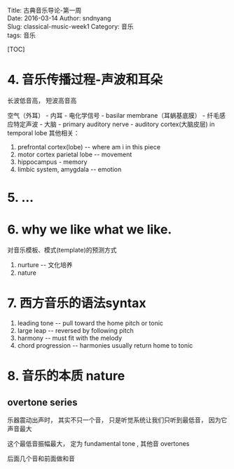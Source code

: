 Title: 古典音乐导论-第一周  
Date: 2016-03-14
Author:  sndnyang  
Slug: classical-music-week1
Category: 音乐   
tags: 音乐  

[TOC]


# 

# 4. 音乐传播过程-声波和耳朵

长波低音高， 短波高音高

空气（外耳） - 内耳 - 电化学信号 - basilar membrane（耳蜗基底膜） - 纤毛感应特定声波 - 大脑 - primary auditory nerve - auditory cortex(大脑皮层) in temporal lobe 
其他相关：
1. prefrontal cortex(lobe) -- where am i in this piece
2. motor cortex parietal lobe -- movement
3. hippocampus  - memory 
4. limbic system, amygdala -- emotion 

# 5. ...

# 6. why we like what we like.

对音乐模板、模式(template)的预测方式

1. nurture -- 文化培养
2. nature

# 7. 西方音乐的语法syntax

1. leading tone -- pull toward the home pitch or tonic
2. large leap -- reversed by following pitch 
3. harmony -- must fit with the melody
4. chord progression -- harmonies usually return home to tonic

# 8. 音乐的本质 nature 

## overtone series

乐器震动出声时， 其实不只一个音， 只是听觉系统让我们只听到最低音， 因为它声音最大

这个最低音振幅最大， 定为 fundamental tone , 其他音 overtones

后面几个音和前面做和音

